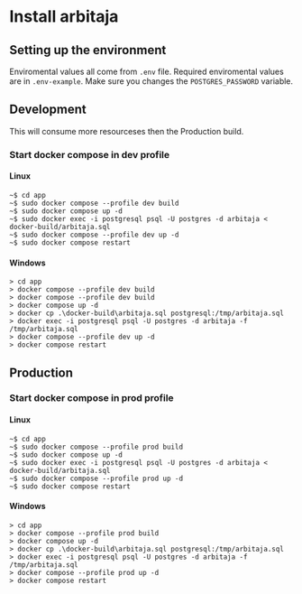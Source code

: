 # Install arbitaja

## Setting up the environment
Enviromental values all come from `.env` file.
Required enviromental values are in `.env-example`.
Make sure you changes the `POSTGRES_PASSWORD` variable.

## Development
This will consume more resourceses then the Production build.

### Start docker compose in dev profile
#### Linux
```
~$ cd app
~$ sudo docker compose --profile dev build
~$ sudo docker compose up -d
~$ sudo docker exec -i postgresql psql -U postgres -d arbitaja < docker-build/arbitaja.sql
~$ sudo docker compose --profile dev up -d
~$ sudo docker compose restart
```
#### Windows
```
> cd app
> docker compose --profile dev build
> docker compose --profile dev build
> docker compose up -d
> docker cp .\docker-build\arbitaja.sql postgresql:/tmp/arbitaja.sql
> docker exec -i postgresql psql -U postgres -d arbitaja -f /tmp/arbitaja.sql
> docker compose --profile dev up -d
> docker compose restart
```

## Production
### Start docker compose in prod profile
#### Linux
```
~$ cd app
~$ sudo docker compose --profile prod build
~$ sudo docker compose up -d
~$ sudo docker exec -i postgresql psql -U postgres -d arbitaja < docker-build/arbitaja.sql
~$ sudo docker compose --profile prod up -d
~$ sudo docker compose restart
```
#### Windows
```
> cd app
> docker compose --profile prod build
> docker compose up -d
> docker cp .\docker-build\arbitaja.sql postgresql:/tmp/arbitaja.sql
> docker exec -i postgresql psql -U postgres -d arbitaja -f /tmp/arbitaja.sql
> docker compose --profile prod up -d
> docker compose restart
```